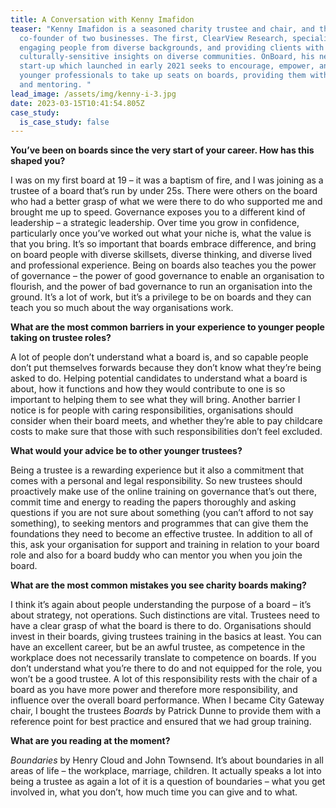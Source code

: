 ```yaml
---
title: A Conversation with Kenny Imafidon
teaser: "Kenny Imafidon is a seasoned charity trustee and chair, and the
  co-founder of two businesses. The first, ClearView Research, specialises in
  engaging people from diverse backgrounds, and providing clients with
  culturally-sensitive insights on diverse communities. OnBoard, his new
  start-up which launched in early 2021 seeks to encourage, empower, and equip
  younger professionals to take up seats on boards, providing them with training
  and mentoring. "
lead_image: /assets/img/kenny-i-3.jpg
date: 2023-03-15T10:41:54.805Z
case_study:
  is_case_study: false
---
```

**You’ve been on boards since the very start of your career. How has this shaped you?**

I was on my first board at 19 – it was a baptism of fire, and I was joining as a trustee of a board that’s run by under 25s. There were others on the board who had a better grasp of what we were there to do who supported me and brought me up to speed. Governance exposes you to a different kind of leadership – a strategic leadership. Over time you grow in confidence, particularly once you’ve worked out what your niche is, what the value is that you bring. It’s so important that boards embrace difference, and bring on board people with diverse skillsets, diverse thinking, and diverse lived and professional experience. Being on boards also teaches you the power of governance – the power of good governance to enable an organisation to flourish, and the power of bad governance to run an organisation into the ground. It’s a lot of work, but it’s a privilege to be on boards and they can teach you so much about the way organisations work.

**What are the most common barriers in your experience to younger people taking on trustee roles?**

A lot of people don’t understand what a board is, and so capable people don’t put themselves forwards because they don’t know what they’re being asked to do. Helping potential candidates to understand what a board is about, how it functions and how they would contribute to one is so important to helping them to see what they will bring. Another barrier I notice is for people with caring responsibilities, organisations should consider when their board meets, and whether they’re able to pay childcare costs to make sure that those with such responsibilities don’t feel excluded.

**What would your advice be to other younger trustees?**

Being a trustee is a rewarding experience but it also a commitment that comes with a personal and legal responsibility. So new trustees should proactively make use of the online training on governance that’s out there, commit time and energy to reading the papers thoroughly and asking questions if you are not sure about something (you can’t afford to not say something), to seeking mentors and programmes that can give them the foundations they need to become an effective trustee. In addition to all of this, ask your organisation for support and training in relation to your board role and also for a board buddy who can mentor you when you join the board.

**What are the most common mistakes you see charity boards making?**

I think it’s again about people understanding the purpose of a board – it’s about strategy, not operations. Such distinctions are vital. Trustees need to have a clear grasp of what the board is there to do. Organisations should invest in their boards, giving trustees training in the basics at least. You can have an excellent career, but be an awful trustee, as competence in the workplace does not necessarily translate to competence on boards. If you don’t understand what you’re there to do and not equipped for the role, you won’t be a good trustee. A lot of this responsibility rests with the chair of a board as you have more power and therefore more responsibility, and influence over the overall board performance. When I became City Gateway chair, I bought the trustees *Boards* by Patrick Dunne to provide them with a reference point for best practice and ensured that we had group training.

**What are you reading at the moment?**

*Boundaries* by Henry Cloud and John Townsend. It’s about boundaries in all areas of life – the workplace, marriage, children. It actually speaks a lot into being a trustee as again a lot of it is a question of boundaries – what you get involved in, what you don’t, how much time you can give and to what.